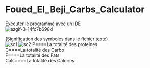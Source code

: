 # Foued_El_Beji_Carbs_Calculator <br />
Exécuter le programme avec un IDE <br />
![ezgif-3-14fc7b698d](https://user-images.githubusercontent.com/76473058/212333282-468996d9-8432-453d-9df1-1ae30b416409.gif) <br />

(Signification des symboles  dans le fichier texte)<br />
![sc1](https://user-images.githubusercontent.com/76473058/212358954-290877e9-8d16-42c2-a6f9-419152cb256b.png)
![sc2](https://user-images.githubusercontent.com/76473058/212358967-9c3906be-3de0-4b8f-9794-bc5275581432.png)
P====La totalité des proteines<br />
C====La totalité
 des Carbo <br />
F====La totalité des Fats  <br />
Cals====La totalité des Calories


